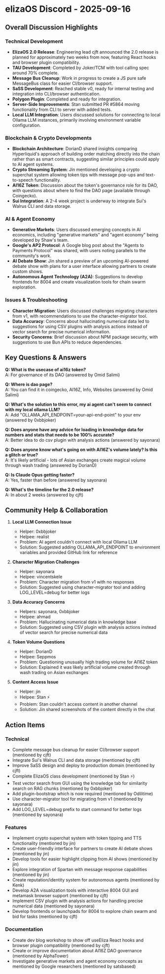 # elizaOS Discord - 2025-09-16

## Overall Discussion Highlights

### Technical Development
- **ElizaOS 2.0 Release**: Engineering lead cjft announced the 2.0 release is planned for approximately two weeks from now, featuring React hooks and browser plugin compatibility.
- **TAU Development**: Completed by Joker/TCM with tool calling spec around 70% complete.
- **Message Bus Cleanup**: Work in progress to create a JS pure safe MessageBus class for easier CI/browser support.
- **SaSS Development**: Reached stable v0, ready for internal testing and integration into CLI/browser authentication.
- **Polygon Plugin**: Completed and ready for integration.
- **Server-Side Improvements**: Stan submitted PR #5864 moving functionality from CLI to server with added tests.
- **Local LLM Integration**: Users discussed solutions for connecting to local Ollama LLM instances, primarily involving environment variable configuration.

### Blockchain & Crypto Developments
- **Blockchain Architecture**: DorianD shared insights comparing Hyperliquid's approach of building order matching directly into the chain rather than as smart contracts, suggesting similar principles could apply to AI agent systems.
- **Crypto Streaming System**: Jin mentioned developing a crypto superchat system allowing token tips with message pop-ups and text-to-speech functionality.
- **AI16Z Token**: Discussion about the token's governance role for its DAO, with questions about where to find the DAO page (available through Coingecko).
- **Sui Integration**: A 2-4 week project is underway to integrate Sui's Walrus CLI and data storage.

### AI & Agent Economy
- **Generative Markets**: Users discussed emerging concepts in AI economics, including "generative markets" and "agent economy" being developed by Shaw's team.
- **Google's AP2 Protocol**: A Google blog post about the "Agents to Payments Protocol" was shared, with users noting parallels to the community's work.
- **AI Debate Show**: Jin shared a preview of an upcoming AI-powered debate show with plans for a user interface allowing partners to create custom shows.
- **Autonomous Agent Technology (A2A)**: Suggestions to develop frontends for 8004 and create visualization tools for chain swarm exploration.

### Issues & Troubleshooting
- **Character Migration**: Users discussed challenges migrating characters from v1, with recommendations to use the character-migrator tool.
- **Data Accuracy**: Concerns about hallucinating numerical data led to suggestions for using CSV plugins with analysis actions instead of vector search for precise numerical information.
- **Security Concerns**: Brief discussion about NPM package security, with suggestions to use Bun APIs to reduce dependencies.

## Key Questions & Answers

**Q: What is the usecase of ai16z token?**  
A: For governance of its DAO (answered by Omid Salimi)

**Q: Where is dao page?**  
A: You can find it in coingecko, AI16Z, Info, Websites (answered by Omid Salimi)

**Q: What's the solution to this error, my ai agent can't seem to connect with my local ollama LLM?**  
A: Add "OLLAMA_API_ENDPOINT=your-api-end-point" to your env (answered by 0xbbjoker)

**Q: Does anyone have any advice for loading in knowledge data for numbers and stats that needs to be 100% accurate?**  
A: Better idea to do csv plugin with analysis actions (answered by sayonara)

**Q: Does anyone know what's going on with AI16Z's volume lately? Is this a glitch or true?**  
A: It's likely artificial - lots of Asian exchanges create magical volume through wash trading (answered by DorianD)

**Q: Is Claude Opus getting faster?**  
A: Yes, faster than before (answered by sayonara)

**Q: What's the timeline for the 2.0 release?**  
A: In about 2 weeks (answered by cjft)

## Community Help & Collaboration

1. **Local LLM Connection Issue**
   - Helper: 0xbbjoker
   - Helpee: realist
   - Problem: AI agent couldn't connect with local Ollama LLM
   - Solution: Suggested adding OLLAMA_API_ENDPOINT to environment variables and provided GitHub link for reference

2. **Character Migration Challenges**
   - Helper: sayonara
   - Helpee: vincentskele
   - Problem: Character migration from v1 with no responses
   - Solution: Suggested using character-migrator tool and adding LOG_LEVEL=debug for better logs

3. **Data Accuracy Concerns**
   - Helpers: sayonara, 0xbbjoker
   - Helpee: ahmad
   - Problem: Hallucinating numerical data in knowledge base
   - Solution: Suggested using CSV plugin with analysis actions instead of vector search for precise numerical data

4. **Token Volume Questions**
   - Helper: DorianD
   - Helpee: Seppmos
   - Problem: Questioning unusually high trading volume for AI16Z token
   - Solution: Explained it was likely artificial volume created through wash trading on Asian exchanges

5. **Content Access Issue**
   - Helper: jin
   - Helpee: Stan ⚡
   - Problem: Stan couldn't access content in another channel
   - Solution: Jin shared screenshots of the content directly in the chat

## Action Items

### Technical
- Complete message bus cleanup for easier CI/browser support (mentioned by cjft)
- Integrate Sui's Walrus CLI and data storage (mentioned by cjft)
- Improve SaSS design and deploy to production domain (mentioned by cjft)
- Complete ElizaOS class development (mentioned by Stan ⚡)
- Test vector search from GUI using the knowledge tab for similarity search on RAG chunks (mentioned by 0xbbjoker)
- Add plugin-bootstrap which is now required (mentioned by Odilitime)
- Use character-migrator tool for migrating from v1 (mentioned by sayonara)
- Add LOG_LEVEL=debug prefix to start command for better logs (mentioned by sayonara)

### Features
- Implement crypto superchat system with token tipping and TTS functionality (mentioned by jin)
- Create user-friendly interface for partners to create AI debate shows (mentioned by jin)
- Develop tools for easier highlight clipping from AI shows (mentioned by jin)
- Explore integration of Spartan with message response capabilities (mentioned by jin)
- Create reputation/identity system for autonomous agents (mentioned by Kenk)
- Develop A2A visualization tools with interactive 8004 GUI and metamask browser support (mentioned by cjft)
- Implement CSV plugin with analysis actions for handling precise numerical data (mentioned by sayonara)
- Develop frontends or launchpads for 8004 to explore chain swarm and bid for tasks (mentioned by cjft)

### Documentation
- Create dev blog workshop to show off useEliza React hooks and browser plugin compatibility (mentioned by cjft)
- Create or improve documentation about AI16Z DAO governance (mentioned by AlphaTower)
- Investigate generative markets and agent economy concepts as mentioned by Google researchers (mentioned by satsbased)